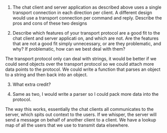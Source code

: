 1. The chat client and server application as described above uses a single transport connection in each direction per client. A different design would use a transport connection per command and reply. Describe the pros and cons of these two designs

2. Describe which features of your transport protocol are a good fit to the chat client and server applicati
on, and which are not. Are the features that are not a good fit simply unnecessary, or are they problematic, and why? If problematic, how can we best deal with them?

The transport protocol only can deal with strings, it would be better if we could send objects over the transport protocol so we could attach more data points to the protocol. We could write a function that parses an object to a string and then back into an object.

3. What extra credit?

4. Same as two, I would write a parser so I could pack more data into the protocol.

The way this works, essentially the chat clients all communicates to the server, which spits out context to the users. If we whisper, the server will send a message on behalf of another client to a client. We have a lookup map of all the users that we use to transmit data elsewhere.

